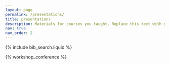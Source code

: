 ```yaml
---
layout: page
permalink: /presentations/
title: presentations
description: Materials for courses you taught. Replace this text with your description.
nav: true
nav_order: 2
---
```


<!-- _pages/presentations.md -->

<!-- Bibsearch Feature -->

{% include bib_search.liquid %}

<div class="publications">

{% workshop_conference %}

</div>
